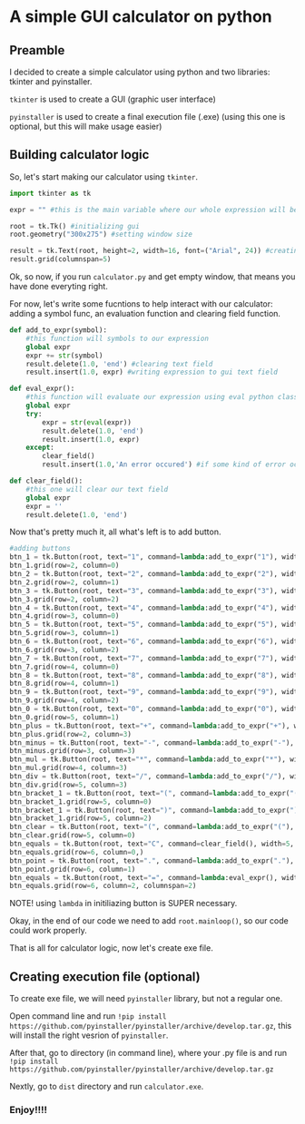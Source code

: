 # A simple GUI calculator on python

## Preamble 
I decided to create a simple calculator using python and two libraries: tkinter and pyinstaller. 

`tkinter` is used to create a GUI (graphic user interface)

`pyinstaller` is used to create a final execution file (.exe) (using this one is optional, but this will make usage easier)

## Building calculator logic

So, let's start making our calculator using `tkinter`.

```Python 
import tkinter as tk

expr = "" #this is the main variable where our whole expression will be stored

root = tk.Tk() #initializing gui
root.geometry("300x275") #setting window size

result = tk.Text(root, height=2, width=16, font=("Arial", 24)) #creating text field in gui
result.grid(columnspan=5)

```
Ok, so now, if you run `calculator.py` and get empty window, that means you have done everyting right.

For now, let's write some fucntions to help interact with our calculator: adding a symbol func, an evaluation function and clearing field function.
```Python
def add_to_expr(symbol):
    #this function will symbols to our expression
    global expr
    expr += str(symbol)
    result.delete(1.0, 'end') #clearing text field
    result.insert(1.0, expr) #writing expression to gui text field

def eval_expr():
    #this function will evaluate our expression using eval python class
    global expr
    try:
        expr = str(eval(expr))
        result.delete(1.0, 'end')
        result.insert(1.0, expr)
    except:
        clear_field()
        result.insert(1.0,'An error occured') #if some kind of error occures(eg division by 0)

def clear_field():
    #this one will clear our text field
    global expr
    expr = ''
    result.delete(1.0, 'end')
 ```
 Now that's pretty much it, all what's left is to add button.
 
 ```Python
 #adding buttons
btn_1 = tk.Button(root, text="1", command=lambda:add_to_expr("1"), width=5, font=("Arial",24))
btn_1.grid(row=2, column=0)
btn_2 = tk.Button(root, text="2", command=lambda:add_to_expr("2"), width=5, font=("Arial",24))
btn_2.grid(row=2, column=1)
btn_3 = tk.Button(root, text="3", command=lambda:add_to_expr("3"), width=5, font=("Arial",24))
btn_3.grid(row=2, column=2)
btn_4 = tk.Button(root, text="4", command=lambda:add_to_expr("4"), width=5, font=("Arial",24))
btn_4.grid(row=3, column=0)
btn_5 = tk.Button(root, text="5", command=lambda:add_to_expr("5"), width=5, font=("Arial",24))
btn_5.grid(row=3, column=1)
btn_6 = tk.Button(root, text="6", command=lambda:add_to_expr("6"), width=5, font=("Arial",24))
btn_6.grid(row=3, column=2)
btn_7 = tk.Button(root, text="7", command=lambda:add_to_expr("7"), width=5, font=("Arial",24))
btn_7.grid(row=4, column=0)
btn_8 = tk.Button(root, text="8", command=lambda:add_to_expr("8"), width=5, font=("Arial",24))
btn_8.grid(row=4, column=1)
btn_9 = tk.Button(root, text="9", command=lambda:add_to_expr("9"), width=5, font=("Arial",24))
btn_9.grid(row=4, column=2)
btn_0 = tk.Button(root, text="0", command=lambda:add_to_expr("0"), width=5, font=("Arial",24))
btn_0.grid(row=5, column=1)
btn_plus = tk.Button(root, text="+", command=lambda:add_to_expr("+"), width=5, font=("Arial",24))
btn_plus.grid(row=2, column=3)
btn_minus = tk.Button(root, text="-", command=lambda:add_to_expr("-"), width=5, font=("Arial",24))
btn_minus.grid(row=3, column=3)
btn_mul = tk.Button(root, text="*", command=lambda:add_to_expr("*"), width=5, font=("Arial",24))
btn_mul.grid(row=4, column=3)
btn_div = tk.Button(root, text="/", command=lambda:add_to_expr("/"), width=5, font=("Arial",24))
btn_div.grid(row=5, column=3)
btn_bracket_1 = tk.Button(root, text="(", command=lambda:add_to_expr("("), width=5, font=("Arial",24))
btn_bracket_1.grid(row=5, column=0)
btn_bracket_1 = tk.Button(root, text=")", command=lambda:add_to_expr(")"), width=5, font=("Arial",24))
btn_bracket_1.grid(row=5, column=2)
btn_clear = tk.Button(root, text="(", command=lambda:add_to_expr("("), width=5, font=("Arial",24))
btn_clear.grid(row=5, column=0)
btn_equals = tk.Button(root, text="C", command=clear_field(), width=5, font=("Arial",24))
btn_equals.grid(row=6, column=0,)
btn_point = tk.Button(root, text=".", command=lambda:add_to_expr("."), width=5, font=("Arial",24))
btn_point.grid(row=6, column=1)
btn_equals = tk.Button(root, text="=", command=lambda:eval_expr(), width=10, font=("Arial",24))
btn_equals.grid(row=6, column=2, columnspan=2)
```

NOTE! using `lambda` in initiliazing button is SUPER necessary.

Okay, in the end of our code we need to add `root.mainloop()`, so our code could work properly.

That is all for calculator logic, now let's create exe file.

## Creating execution file (optional)

To create exe file, we will need `pyinstaller` library, but not a regular one.

Open command line and run `!pip install https://github.com/pyinstaller/pyinstaller/archive/develop.tar.gz`, this will install the right vesrion of `pyinstaller`.

After that, go to directory (in command line), where your .py file is and run `!pip install https://github.com/pyinstaller/pyinstaller/archive/develop.tar.gz` 

Nextly, go to  `dist` directory and run `calculator.exe`.

### Enjoy!!!!
